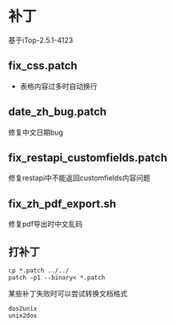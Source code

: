 # 补丁

基于iTop-2.5.1-4123

## fix_css.patch
- 表格内容过多时自动换行

## date_zh_bug.patch
修复中文日期bug

## fix_restapi_customfields.patch
修复restapi中不能返回customfields内容问题

## fix_zh_pdf_export.sh
修复pdf导出时中文乱码

## 打补丁
```
cp *.patch ../../
patch -p1 --binary< *.patch
```
某些补丁失败时可以尝试转换文档格式
```
dos2unix
unix2dos
```
